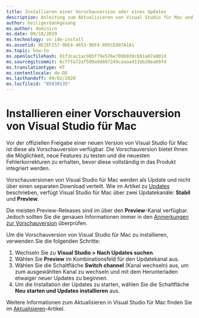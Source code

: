 ```yaml
---
title: Installieren einer Vorschauversion oder eines Updates
description: Anleitung zum Aktualisieren von Visual Studio für Mac und Zugreifen auf Vorschauversionen, einschließlich der Vorschauversionen von Visual Studio 2019 für Mac
author: heiligerdankgesang
ms.author: dominicn
ms.date: 09/18/2019
ms.technology: vs-ide-install
ms.assetid: 0E1EF257-9DE4-4653-9DF4-805CE007A1A1
ms.topic: how-to
ms.openlocfilehash: 01f3cac1ac985f79e576e709b030c881a07a801d
ms.sourcegitcommit: 6cfffa72af599a9d667249caaaa411bb28ea69fd
ms.translationtype: HT
ms.contentlocale: de-DE
ms.lasthandoff: 09/02/2020
ms.locfileid: "85939135"
---
```

# <a name="install-a-preview-version-of-visual-studio-for-mac"></a>Installieren einer Vorschauversion von Visual Studio für Mac

Vor der offiziellen Freigabe einer neuen Version von Visual Studio für Mac ist diese als Vorschauversion verfügbar. Die Vorschauversion bietet Ihnen die Möglichkeit, neue Features zu testen und die neuesten Fehlerkorrekturen zu erhalten, bevor diese vollständig in das Produkt integriert werden.

Vorschauversionen von Visual Studio für Mac werden als Update und nicht über einen separaten Download verteilt. Wie im Artikel zu [Updates](update.md) beschrieben, verfügt Visual Studio für Mac über zwei Updatekanäle: **Stabil** und **Preview**.

Die meisten Preview-Releases sind im über den **Preview**-Kanal verfügbar. Jedoch sollten Sie die genauen Informationen immer in den [Anmerkungen zur Vorschauversion](/visualstudio/releasenotes/vs2019-mac-preview-relnotes) überprüfen.

Um die Vorschauversion von Visual Studio für Mac zu installieren, verwenden Sie die folgenden Schritte:

1. Wechseln Sie zu **Visual Studio > Nach Updates suchen**.
2. Wählen Sie **Preview** im Kombinationsfeld für den Updatekanal aus.
3. Wählen Sie die Schaltfläche **Switch channel** (Kanal wechseln) aus, um zum ausgewählten Kanal zu wechseln und mit dem Herunterladen etwaiger neuer Updates zu beginnen.
4. Um die Installation der Updates zu starten, wählen Sie die Schaltfläche **Neu starten und Updates installieren** aus.

Weitere Informationen zum Aktualisieren in Visual Studio für Mac finden Sie im [Aktualisieren](update.md)-Artikel.
